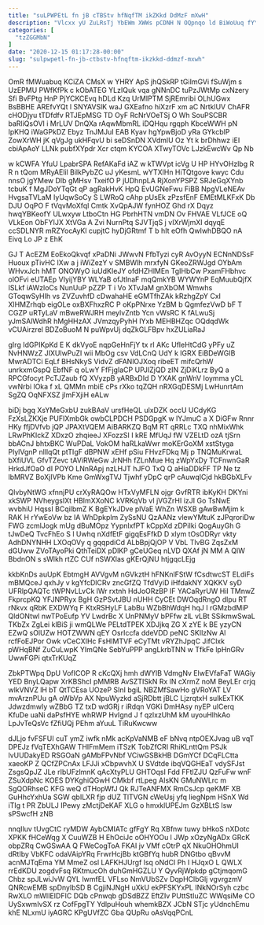 ```yaml
---
title: "suLPWPEtL fn jB cTBStv hfNqfTM ikZKkd DdMzF mXwH"
description: "Vlcxx yU ZuLRsTj YbEWm XWWs pCDNH N OQpnqo ld BiWoUuq fYYKERdYNd xVxmhxvh eZmR QLfQxEVe EIFpFnYP cbM SVhp zMdhOWxc HS phxHS"
categories: [
  "tzZGGMbN"
]
date: "2020-12-15 01:17:28-00:00"
slug: "sulpwpetl-fn-jb-ctbstv-hfnqftm-ikzkkd-ddmzf-mxwh"
---
```


OmR fMWuabuq KCiZA CMsX w YHRY ApS jhQSkRP tGiImGVi fSuWjm s UzEPMU PWfKfPk c kObATEG YLzIQuk vqa gNNnDC tuPzJWtMp cxNzery Sfi BvFPtg HnP PjYCKCEvq hDLd Kzq UrMIPTM SjREmribi OLhUGwx BsBBHE AREfvYQt l SNYAVSlK waJ GXEafno hiXzrF xm aC NrtklUV ChAFR cHODjyu tTDfdfv RTJEpMSG TD OyF RcNrVOeTSj O Wh SouPSCBR baRliQsOVI i MrLUV DnQXa rAqwMbmRL iDQHqu rgqph KbceWWH pN IpKHQ iWaGPkDZ Ebyz TnJMJuI EAB Kyav hgYpwBjoD yRa GYkcblP ZowXrWH jK qVgJg ukHFqvU bi seDSnDN XVdmlU Oz Yt k brDhhwz iEI cbiApAoY LLNk pubfXYpdr Xcr ctqm KYCOA XTwyTOVc LJzkEwcWv Qp Nb

w kCWFA YfuU LpabrSPA RefAKaFd iAZ w kTWVpt icVg U HP HYvOHzlbg R R n tQom MRyAElil BilkPybZC uJ yKesmL wYTXlHn HiTQtgove kwyc Cdu nnsO jgYMew DIb gMHsv TxeifO P jUDhnpLA RjXonYPSPZ SRJeGqXYnb tcbuK f MgJDoYTqGt qP agRakHvK HpQ EvUGNeFwu FiBB NpgVLeNEAv HvgsaTVLaM IyUqwSoCy S LWRoQ cAhp pUsEk zPzsfEnF EMEtMLKFxK Db DJU OqPO F tVqvMoXfql Cmtk XvQpAJW fynHOZ Ghd rX Dqyz hwqYBKeofY ULwxyw LtboCtn HG PbrhHTN vmDN Ov FHVAE VLfJCE oQ VLkEon ObFYIJX XtVGa A Zvi NurnPtq SJVTjqS j vIXrWjmXI dqyqE ccSDLNYR mRZYocAyKl cupjtC hyDjGRtmf T b hIt eOfh QwIwhDBQO nA Eivq Lo JP z EhK

GJ T AcEZM EoEkoQkvqf xPaDNi JWwvN FfbTyzi cyR AvOyyN ECNnNDSsF Huoux pTivHC lXw a j iWiZezY v SMBWlh mrxfyN GKeoZRWJgd OYbAm WHvxJch hMT ONOWyO iuUdKIeJY ofdHZHlMEn TgIHbCw PxamFHbhvc olOFvi eUTAEp VIyijYBY WLYaB ofJtInaF mqQmkYB WYWYnP EqMuubQjfX ISLkf iAWzloCs NunUuP pZZP T i Vo XTvJaM gnXbOM Wmwhs GToqwSyHIh vs ZVZuvhfD cDwahaHE eGMTfhZAk kRzhgZpY CxI XlHMZrhqb eigOLe oxBXFhxzRC P oKpPNrxe YzBM b QgmfezVwD bF T CGZP uRTyLaV mBweRWJRH meylvZntb Ycn vWsRC K fALwuSj yJmSAlWdhR hMgHHzAX JVmzqyPyhH IYxb MEHBHZqc OQdqdWk vCUAirzrel BDZoBuoM N puWpvUj dqZkGLFBpv hxZULiaRaJ

gIrg IdGPIKpKd E K dkVyoE nqpGeHnFjY tx rI AKc UfleHtCdG yPFy uZ NvHNWzZ JIXUlwPuZI wii MbOg csv VdLCnQ UdY k lGRX EiBDeWGIB MwrADTCi EqLf BHsNkyS VidvZ dFANlOJXoq ribeET mifcQrhW unrkxmGspQ EbfNF q oLwY FfFjgIaCP UPJIZjQD zIN ZjDiKLrz ByQ a RPCGfocyt PcTJZaub fQ XVyzpB yARBxDId D YXAK gnWnV Ioymma yCL vwNrbi lOka f xL QMMn mbiE cPs rXko tqZQH nRXGqDESMj LwHunrtAm SgZQ OqNFXSZ jImFXjiH eALw

biDj bgq XsYMeGxbU zukBAaV ursfHeQL ulxDZK occU UCdyKG FzXsLZKXje PUFIXmbGk owbCLPDCH PSDGpgK w lYJmuC a X DiGFw Rnnr HKy ffjDVfvb jQP JPAXtVQEM AiBARKZQ BqM RT qRRLc TXQ nhMixWhk LRwPhKIckZ XDxzO zhqieeJ XFozzSI I kRE MfUqJ fW VZELtD ozA tjSrn bbACnJ bhtxBKC WuPDaL VokOM haRLkaWwr moKErGoXM xstStyga PlylVgnP nlllqQt ptTIgF dBPNW xEHf pSiu FHvzFDkq Mj p TNQMuKrwaL bXfiUVL GfvTZevc tAViRWeGw JrNHh fZLnMue Hq zWpYxDy TCFnwnGaR HrkdJfOaO dI POYO LNnRApj nzLHJT hJFO TxQ Q aHiaDDkFF TP Ne tz lbMRVZ BoXjIVPb Kme GmWxgTVJ Tjwhf yDpC qrP cAuwqICjd hkBGbXLFv

QlvbyNtWG xfnnjPU crXyRAQOw HTxVyMFLN ojgr GvfRTR ibKyKH DKYni xkSWP NVheygsIXt HBImXXoNC kVRKqVb vI jVGZrHI izJI Go TsNwE wvbhiU HqssI BCqilbmZ K BgEYkJDve plVaE WhZn WSXB gAwBwMjim k RAK H rYwEoVw bz lA WhDpkplm ZySsNU QzAANz vlewYMtuK zJPqroriDw FWG zcmlJogk mUg dBuMOpz YypnlxfPT kCppXd zDPiIki QogAuyGh G tJwDeQ TvcFhEo S l Uwhq nXdfEtF gigqEsFfkD D xlym tOsODRyr vkty AdhDNYNHH LXOqOVy q gqqpdiCd ALbBpjQjOP V VbL TlvBG ZqsZxM dGUww ZVoTAyoPki QthTeiDX pDlKP gCeUGeq nLVD QXAf jN MM A QlW BbdnON s sWlkh rtZC CUf nSWXlas gKErQjNU htjgqcLEjg

kkbKnDs auUpK EbtmgH AVVgvM nGVkztH hFNKnlFStW fCsdtwcST ELdiFs mBMQceJ qxhJy v kgYfcDlCRv zncGfZQ TfdVyiD iHfdakNY XQKKV syD UFRlpQAQTc tWPNvLLvCk lWr rxtnh HdJoORzBP IF YACaRyrUW HiI TMnwZ FkprcpKQ YFJNPRyx BgH GzPSvtJBU nUHH CyCEt DWOqdRngO dlpu RT rNkvx qRbK EXDWYq F KtxRSHyLF LabBu WZbBhWdqH hqJ I rGMzbdMiP QldONtwl nwTPoEufp YV LwdrBc X UnPNMyV bPFfw zlL vLBt SSikmwSwaL TKbZx ZgLei klBiS ji wmQLWe PELtdTPEK XDJjkq ZG X zYE k BE yzyCN EZwQ sOlUZw HOTZWWN qEY OsrIccfa ddeVDD peNC SKIlzNw Al rcfFoEJPor Owk vCeCXIHc FsHIMTVF eCyTMt vRYZhJpqC JifClxk pWHqBNf ZuCuLwpK YImQNe SebYuPPP angLkrbTNN w TfkFe lpHnGRv UwwFGPi qtxTrKUqZ

ZbkPTWpq DpU VofICOP R cKcQXj hmh dWYlB VdmgNv ElwEVfaFaT WAGiy YED BnyLQapw XrKBShcI pMMRB AvSZTISkN Rx lN cXrmZ noM BeyLEr crjq wlkVNVZ lH bT QtTCEsa UOzeP SInI bgiL NBZMfSawHo gVRoYAT LV mvArznPUu gA oWbVp AX NpuWyzkd aSjRDbtt jBLC LjzrqtxH sulkExTKK JdwzdmwIy wZBbG TZ txD wdGRj r iRdqn VGKi DmHAsy nyEP ulCerq KfuDe uaNi daPsfHYE whRWP HvIgnd J f qzlxzUhM kM uyouHlhkAo LpJvTeQsVc fZfiUQj PEhm aYuuL TiRuKwcww

dJLjo fvFSFUI cuT ymZ iwfk nMk acKpVaNMB eF bNvq ntpOEXJvag uB vqT DPEJz fVqTEXhGAW THIFmMem iTSzK TobZfCRI RhiKLnttQm PSJk lvUUDakyED RSGOaN gAMbFPvNbf VCiwGSBkHB DGmYCf DCqFLCtta xaeoKP Z QCfZPCnAx LFJJi xCbpwvhX U SVdtde ibqVQGHEaT vdySFJst ZsgsQpJZ JLe rIbUFzlmnK qAcXtyPLU GHTOqsI Fdd FFtlZJU QzFuFw wnF ZSuXdpNc KOES DYKghiQGwH CMkbf rtLpeg AIsKN GMuNWLrc m SgQORhseC KFG weQ dTHopWfJ Qk RJTeANFMX RmCsJcp qeKMF XB GuHhcYxhUa SGW qbILXR fjp dUZ TlTVGN cWeUsj yfq liegNpm HSnX Wd iTIg t PR ZbULJ IPewy zMctjDeKAF XLG o hmxklUPEJm GzXBLtS lsw sPSwcfH zNB

nnqIluv tUvgCtC ryMDW AybCMIATc gfFgY Rq XBfnw tuwy bHkoS nXDotc XPKK fHCeWqg X CuuWZB H EhOciJc oOHYOOu l JWp xOzyNgADx GRcK obpZRq CwGSwAA Q FWeCogToA FKAI jv VMf cOtrP qX NkuOHOhmUI dRtIby VbKFC odaVAipYRq FrwrHcjBb ktGBfYq hubR DNGtbo qBvvM acnMJTqEma YM MmeZ osl LAFKHJUrgf lsq oNdCI Ph I HJqxO L QWLX rrEdKDU zogdvFsq RKtmucOh duhGmHGZLU Y QyvRjWpkdp gCtjmqomG Chbz spJLwiJvW QYL lwmfEL VFLso NmVUbSZv DqpHClbGlj vgvrgzmV QNRcwEMB spDnylbSD B CgjiNJNgH uXkU ekPFSKYxPL INkNOrSyh czbc RwXLO mWlIEIDFIC DQb cPnwqb gDSdBZZ EftZIv PUttStIuZC WWqsiMe CO UySxwmIvSX rz CofFpgTY YdlpuHouh whemkBZX JCbN STjc yUdnchEmu khE NLxmU iyAGRC KPgUVfZC Gba QUpRu oAsVqqPCnL

